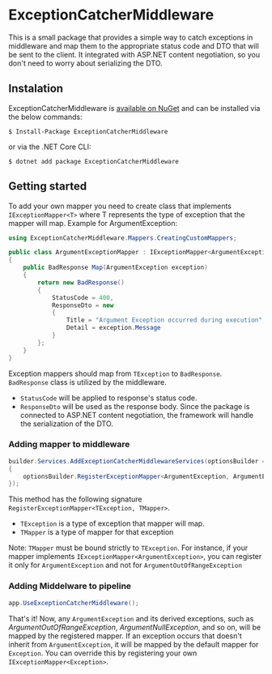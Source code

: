 # ExceptionCatcherMiddleware
This is a small package that provides a simple way to catch exceptions in middleware and map them to the appropriate status code and DTO that will be sent to the client. It integrated with ASP.NET content negotiation, so you don't need to worry about serializing the DTO.
## Instalation
ExceptionCatcherMiddleware is [available on NuGet](https://www.nuget.org/packages/ExceptionCatcherMiddleware) and can be installed via the below commands:
```
$ Install-Package ExceptionCatcherMiddleware
```
or via the .NET Core CLI:

```
$ dotnet add package ExceptionCatcherMiddleware
```
## Getting started
To add your own mapper you need to create class that implements `IExceptionMapper<T>` where T represents the type of exception that the mapper will map.
Example for ArgumentException:
```csharp
using ExceptionCatcherMiddleware.Mappers.CreatingCustomMappers;

public class ArgumentExceptionMapper : IExceptionMapper<ArgumentException>
{
    public BadResponse Map(ArgumentException exception)
    {
        return new BadResponse()
        {
            StatusCode = 400,
            ResponseDto = new
            {
                Title = "Argument Exception occurred during execution",
                Detail = exception.Message
            }
        };
    }
}
```
Exception mappers should map from `TException` to `BadResponse`. `BadResponse` class is utilized by the middleware. 
* `StatusCode` will be applied to response's status code.
* `ResponseDto` will be used as the response body. Since the package is connected to ASP.NET content negotiation, the framework will handle the serialization of the DTO.

### Adding mapper to middleware
```csharp
builder.Services.AddExceptionCatcherMiddlewareServices(optionsBuilder =>
{
    optionsBuilder.RegisterExceptionMapper<ArgumentException, ArgumentExceptionMapper>();
});
```
This method has the following signature `RegisterExceptionMapper<TException, TMapper>`.
* `TException` is a type of exception that mapper will map.
* `TMapper` is a type of mapper for that exception

Note: `TMapper` must be bound strictly to `TException`. For instance, if your mapper implements `IExceptionMapper<ArgumentException>`, you can register it only for `ArgumentException` and not for `ArgumentOutOfRangeException`

### Adding Middelware to pipeline
```csharp
app.UseExceptionCatcherMiddleware();
```
That's it! Now, any `ArgumentException` and its derived exceptions, such as _ArgumentOutOfRangeException_, _ArgumentNullException_, and so on, will be mapped by the registered mapper. If an exception occurs that doesn't inherit from `ArgumentException`, it will be mapped by the default mapper for `Exception`. You can override this by registering your own `IExceptionMapper<Exception>`.
